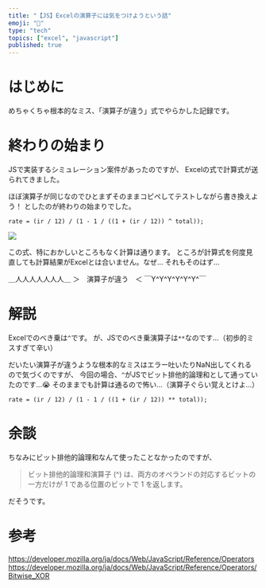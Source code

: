 ```yaml
---
title: "【JS】Excelの演算子には気をつけようという話"
emoji: "🥶"
type: "tech"
topics: ["excel", "javascript"]
published: true
---
```


# はじめに
めちゃくちゃ根本的なミス、「演算子が違う」式でやらかした記録です。

# 終わりの始まり
JSで実装するシミュレーション案件があったのですが、
Excelの式で計算式が送られてきました。

ほぼ演算子が同じなのでひとまずそのままコピペしてテストしながら書き換えよう！
としたのが終わりの始まりでした。

```js:計算結果は違うけどエラーにはならない
rate = (ir / 12) / (1 - 1 / ((1 + (ir / 12)) ^ total));
```

![](https://storage.googleapis.com/zenn-user-upload/f59c69ba373d-20220415.png)

この式、特におかしいところもなく計算は通ります。
ところが計算式を何度見直しても計算結果がExcelとは合いません。なぜ...
それもそのはず...

＿人人人人人人人＿
＞　演算子が違う　＜
￣Y^Y^Y^Y^Y^Y^￣

# 解説
Excelでのべき乗は`^`です。
が、JSでのべき乗演算子は`**`なのです...（初歩的ミスすぎて辛い）

だいたい演算子が違うような根本的なミスはエラー吐いたりNaN出してくれるので気づくのですが、
今回の場合、`^`がJSでビット排他的論理和として通っていたのです...😭
そのままでも計算は通るので怖い...（演算子ぐらい覚えとけよ...）

```js:やりたかった計算式
rate = (ir / 12) / (1 - 1 / ((1 + (ir / 12)) ** total));
```

# 余談
ちなみにビット排他的論理和なんて使ったことなかったのですが、

> ビット排他的論理和演算子 (^) は、両方のオペランドの対応するビットの一方だけが 1 である位置のビットで 1 を返します。

だそうです。

# 参考
https://developer.mozilla.org/ja/docs/Web/JavaScript/Reference/Operators
https://developer.mozilla.org/ja/docs/Web/JavaScript/Reference/Operators/Bitwise_XOR
